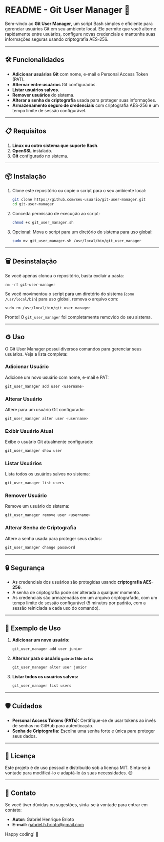
# README - Git User Manager 🚀

Bem-vindo ao **Git User Manager**, um script Bash simples e eficiente para gerenciar usuários Git em seu ambiente local. Ele permite que você alterne rapidamente entre usuários, configure novas credenciais e mantenha suas informações seguras usando criptografia AES-256.

---

## 🛠️ Funcionalidades

- **Adicionar usuários Git** com nome, e-mail e Personal Access Token (PAT).
- **Alternar entre usuários** Git configurados.
- **Listar usuários salvos**.
- **Remover usuários** do sistema.
- **Alterar a senha de criptografia** usada para proteger suas informações.
- **Armazenamento seguro de credenciais** com criptografia AES-256 e um tempo limite de sessão configurável.

---

## 📋 Requisitos

1. **Linux ou outro sistema que suporte Bash.**
2. **OpenSSL** instalado.
3. **Git** configurado no sistema.

---

## 📦 Instalação

1. Clone este repositório ou copie o script para o seu ambiente local:
   ```bash
   git clone https://github.com/seu-usuario/git-user-manager.git
   cd git-user-manager
   ```

2. Conceda permissão de execução ao script:
   ```bash
   chmod +x git_user_manager.sh
   ```

3. Opcional: Mova o script para um diretório do sistema para uso global:
   ```bash
   sudo mv git_user_manager.sh /usr/local/bin/git_user_manager
   ```

---

## 🗑️ Desinstalação

Se você apenas clonou o repositório, basta excluir a pasta:

```
rm -rf git-user-manager
```
Se você movimentou o script para um diretório do sistema (`como /usr/local/bin`) para uso global, remova o arquivo com:

```
sudo rm /usr/local/bin/git_user_manager
```

Pronto! O `git_user_manager` foi completamente removido do seu sistema.

---

## ⚙️ Uso

O Git User Manager possui diversos comandos para gerenciar seus usuários. Veja a lista completa:

### **Adicionar Usuário**
Adicione um novo usuário com nome, e-mail e PAT:
```bash
git_user_manager add user <username>
```

### **Alterar Usuário**
Altere para um usuário Git configurado:
```bash
git_user_manager alter user <username>
```

### **Exibir Usuário Atual**
Exibe o usuário Git atualmente configurado:
```bash
git_user_manager show user
```

### **Listar Usuários**
Lista todos os usuários salvos no sistema:
```bash
git_user_manager list users
```

### **Remover Usuário**
Remove um usuário do sistema:
```bash
git_user_manager remove user <username>
```

### **Alterar Senha de Criptografia**
Altere a senha usada para proteger seus dados:
```bash
git_user_manager change password
```

---

## 🔒 Segurança

- As credenciais dos usuários são protegidas usando **criptografia AES-256**.
- A senha de criptografia pode ser alterada a qualquer momento.
- As credenciais são armazenadas em um arquivo criptografado, com um tempo limite de sessão configurável (5 minutos por padrão, com a sessão reiniciada a cada uso do comando).

---

## 🌟 Exemplo de Uso

1. **Adicionar um novo usuário:**
   ```bash
   git_user_manager add user junior
   ```

2. **Alternar para o usuário `gabrielhbrioto`:**
   ```bash
   git_user_manager alter user junior
   ```

3. **Listar todos os usuários salvos:**
   ```bash
   git_user_manager list users
   ```

---

## 🛡️ Cuidados

- **Personal Access Tokens (PATs):** Certifique-se de usar tokens ao invés de senhas no GitHub para autenticação.
- **Senha de Criptografia:** Escolha uma senha forte e única para proteger seus dados.

---

## 📜 Licença

Este projeto é de uso pessoal e distribuído sob a licença MIT. Sinta-se à vontade para modificá-lo e adaptá-lo às suas necessidades. 😊

---

## 📧 Contato

Se você tiver dúvidas ou sugestões, sinta-se à vontade para entrar em contato:

- **Autor:** Gabriel Henrique Brioto
- **E-mail:** gabriel.h.brioto@gmail.com

Happy coding! 🚀
